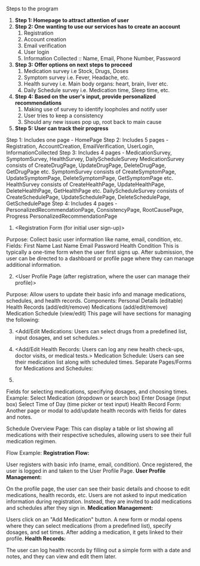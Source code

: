 Steps to the program

1. **Step 1: Homepage to attract attention of user**
2. **Step 2: One wanting to use our services has to create an account**
    1.  Registration
    2.  Account creation
    3.  Email verification
    4.  User login
    5.  Information Collected :: Name, Email, Phone Number, Password
3. **Step 3: Offer options on next steps to proceed**
   1. Medication survey i.e Stock, Drugs, Doses
   2. Symptom survey i.e. Fever, Headache, etc.
   3. Health survey i.e. Main body organs: heart, brain, liver etc.
   4. Daily Schedule survey i.e. Medication time, Sleep time, etc.
4. **Step 4: Based on the user's input, provide personalized recommendations**
   1. Making use of survey to identify loopholes and notify user
   2. User tries to keep a consistency
   3. Should any new issues pop up, root back to main cause
5. **Step 5: User can track their progress**


Step 1: 
Includes one page - HomePage
Step 2:
Includes 5 pages - Registration, AccountCreation, EmailVerification, UserLogin, InformationCollected
Step 3:
Includes 4 pages - MedicationSurvey, SymptomSurvey, HealthSurvey, DailyScheduleSurvey
MedicationSurvey consists of CreateDrugPage, UpdateDrugPage, DeleteDrugPage, GetDrugPage etc.
SymptomSurvey consists of CreateSymptomPage, UpdateSymptomPage, DeleteSymptomPage, GetSymptomPage etc.
HealthSurvey consists of CreateHealthPage, UpdateHealthPage, DeleteHealthPage, GetHealthPage etc.
DailyScheduleSurvey consists of CreateSchedulePage, UpdateSchedulePage, DeleteSchedulePage, GetSchedulePage
Step 4:
Includes 4 pages - PersonalizedRecommendationPage, ConsistencyPage, RootCausePage, Progress
PersonalizedRecommendationPage


1. <Registration Form (for initial user sign-up)>

Purpose: Collect basic user information like name, email, condition, etc.
Fields:
First Name
Last Name
Email
Password
Health Condition
This is typically a one-time form when the user first signs up. After submission, the user can be directed to a dashboard or profile page where they can manage additional information.

2. <User Profile Page (after registration, where the user can manage their profile)>

Purpose: Allow users to update their basic info and manage medications, schedules, and health records.
Components:
Personal Details (editable)
Health Records (add/edit/remove)
Medications (add/edit/remove)
Medication Schedule (view/edit)
This page will have sections for managing the following:

3. <Add/Edit Medications: Users can select drugs from a predefined list, input dosages, and set schedules.>
4. <Add/Edit Health Records: Users can log any new health check-ups, doctor visits, or medical tests.>
Medication Schedule: Users can see their medication list along with scheduled times.
Separate Pages/Forms for Medications and Schedules:

5. <Medication Form: This could be a separate page or a modal where users can add or edit their medications.>

Fields for selecting medications, specifying dosages, and choosing times.
Example:
Select Medication (dropdown or search box)
Enter Dosage (input box)
Select Time of Day (time picker or text input)
Health Record Form: Another page or modal to add/update health records with fields for dates and notes.

Schedule Overview Page: This can display a table or list showing all medications with their respective schedules, allowing users to see their full medication regimen.

Flow Example:
**Registration Flow:**

User registers with basic info (name, email, condition).
Once registered, the user is logged in and taken to the User Profile Page.
**User Profile Management:**

On the profile page, the user can see their basic details and choose to edit medications, health records, etc.
Users are not asked to input medication information during registration. Instead, they are invited to add medications and schedules after they sign in.
**Medication Management:**

Users click on an "Add Medication" button.
A new form or modal opens where they can select medications (from a predefined list), specify dosages, and set times.
After adding a medication, it gets linked to their profile.
**Health Records:**

The user can log health records by filling out a simple form with a date and notes, and they can view and edit them later.